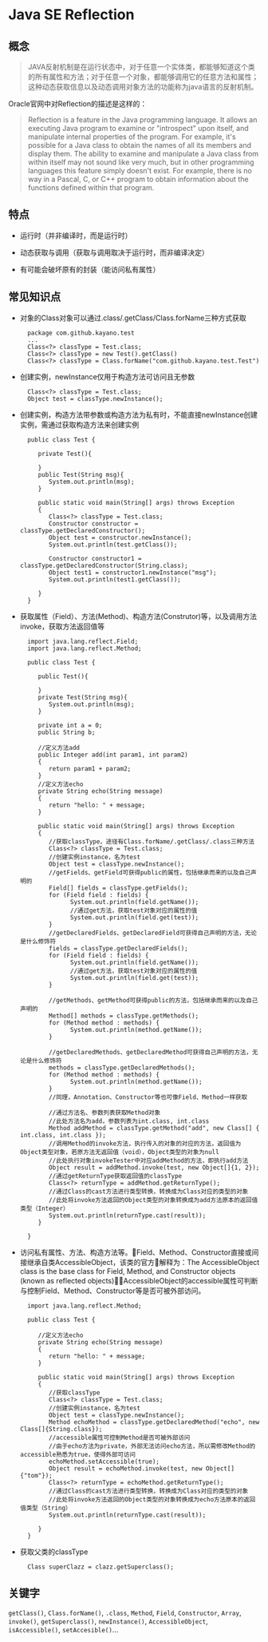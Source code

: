 # Java SE Reflection

## 概念


>JAVA反射机制是在运行状态中，对于任意一个实体类，都能够知道这个类的所有属性和方法；对于任意一个对象，都能够调用它的任意方法和属性；这种动态获取信息以及动态调用对象方法的功能称为java语言的反射机制。


Oracle官网中对Reflection的描述是这样的：

>Reflection is a feature in the Java programming language. It allows an executing Java program to examine or "introspect" upon itself, and manipulate internal properties of the program. For example, it's possible for a Java class to obtain the names of all its members and display them.
>The ability to examine and manipulate a Java class from within itself may not sound like very much, but in other programming languages this feature simply doesn't exist. For example, there is no way in a Pascal, C, or C++ program to obtain information about the functions defined within that program.

## 特点

- 运行时（并非编译时，而是运行时）

- 动态获取与调用（获取与调用取决于运行时，而非编译决定）

- 有可能会破坏原有的封装（能访问私有属性）

## 常见知识点

 - 对象的Class对象可以通过.class/.getClass/Class.forName三种方式获取

         package com.github.kayano.test
         ...
         Class<?> classType = Test.class;
         Class<?> classType = new Test().getClass()
         Class<?> classType = Class.forName("com.github.kayano.test.Test")

 - 创建实例，newInstance仅用于构造方法可访问且无参数

         Class<?> classType = Test.class;
         Object test = classType.newInstance();

 - 创建实例，构造方法带参数或构造方法为私有时，不能直接newInstance创建实例，需通过获取构造方法来创建实例

         public class Test {
            
            private Test(){
               
            }
            public Test(String msg){
               System.out.println(msg);
            }
            
            public static void main(String[] args) throws Exception
            {
               Class<?> classType = Test.class;
               Constructor constructor = classType.getDeclaredConstructor();
               Object test = constructor.newInstance();
               System.out.println(test.getClass());
               
               Constructor constructor1 = classType.getDeclaredConstructor(String.class);
               Object test1 = constructor1.newInstance("msg");
               System.out.println(test1.getClass());
               
            }
         }


 - 获取属性（Field）、方法(Method)、构造方法(Construtor)等，以及调用方法invoke，获取方法返回值等

         import java.lang.reflect.Field;
         import java.lang.reflect.Method;

         public class Test {

            public Test(){

            }
            private Test(String msg){
               System.out.println(msg);
            }

            private int a = 0;
            public String b;
            
            //定义方法add
            public Integer add(int param1, int param2)
            {
               return param1 + param2;
            }
            //定义方法echo
            private String echo(String message)
            {
               return "hello: " + message;
            }

            public static void main(String[] args) throws Exception
            {
               //获取classType，途径有Class.forName/.getClass/.class三种方法
               Class<?> classType = Test.class;
               //创建实例instance，名为test
               Object test = classType.newInstance();
               //getFields、getField可获得public的属性，包括继承而来的以及自己声明的
               Field[] fields = classType.getFields();
               for (Field field : fields) {
                     System.out.println(field.getName());
                     //通过get方法，获取test对象对应的属性的值
                     System.out.println(field.get(test));
               }
               //getDeclaredFields、getDeclaredField可获得自己声明的方法，无论是什么修饰符
               fields = classType.getDeclaredFields();
               for (Field field : fields) {
                     System.out.println(field.getName());
                     //通过get方法，获取test对象对应的属性的值
                     System.out.println(field.get(test));
               }

               //getMethods、getMethod可获得public的方法，包括继承而来的以及自己声明的
               Method[] methods = classType.getMethods();
               for (Method method : methods) {
                     System.out.println(method.getName());
               }

               //getDeclaredMethods、getDeclaredMethod可获得自己声明的方法，无论是什么修饰符
               methods = classType.getDeclaredMethods();
               for (Method method : methods) {
                     System.out.println(method.getName());
               }
               //同理，Annotation、Constructor等也可像Field、Method一样获取

               //通过方法名、参数列表获取Method对象
               //此处方法名为add，参数列表为int.class, int.class
               Method addMethod = classType.getMethod("add", new Class[] { int.class, int.class });
               //调用Method的invoke方法，执行传入的对象的对应的方法，返回值为Object类型对象，若原方法无返回值（void），Object类型的对象为null
               //此处执行对象invokeTester中对应addMethod的方法，即执行add方法
               Object result = addMethod.invoke(test, new Object[]{1, 2});
               //通过getReturnType获取返回值的classType
               Class<?> returnType = addMethod.getReturnType();
               //通过Class的cast方法进行类型转换，转换成为Class对应的类型的对象
               //此处将invoke方法返回的Object类型的对象转换成为add方法原本的返回值类型（Integer）
               System.out.println(returnType.cast(result));
            }

         }




 - 访问私有属性、方法、构造方法等。Field、Method、Constructor直接或间接继承自类AccessibleObject，该类的官方解释为：The AccessibleObject class is the base class for Field, Method, and Constructor objects (known as reflected objects)，AccessibleObject的accessible属性可判断与控制Field、Method、Constructor等是否可被外部访问。

         import java.lang.reflect.Method;

         public class Test {

            //定义方法echo
            private String echo(String message)
            {
               return "hello: " + message;
            }

            public static void main(String[] args) throws Exception
            {
               //获取classType
               Class<?> classType = Test.class;
               //创建实例instance，名为test
               Object test = classType.newInstance();
               Method echoMethod = classType.getDeclaredMethod("echo", new Class[]{String.class});
               //accessible属性可控制Method是否可被外部访问
               //由于echo方法为private，外部无法访问echo方法，所以需修改Method的accessible熟悉为true，使得外部可访问
               echoMethod.setAccessible(true);
               Object result = echoMethod.invoke(test, new Object[]{"tom"});
               Class<?> returnType = echoMethod.getReturnType();
               //通过Class的cast方法进行类型转换，转换成为Class对应的类型的对象
               //此处将invoke方法返回的Object类型的对象转换成为echo方法原本的返回值类型（String）
               System.out.println(returnType.cast(result));
               
            }
         }

 - 获取父类的classType

         Class superClazz = clazz.getSuperclass();

## 关键字

```getClass()```, ```Class.forName()```, ```.class```, ```Method```, ```Field```, ```Constructor```, ```Array```, ```invoke()```, ```getSuperclass()```, ```newInstance()```, ```AccessibleObject```, ```isAccessible()```, ```setAccesible()```...
